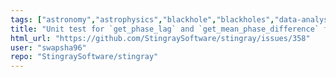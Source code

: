 ```yaml
---
tags: ["astronomy","astrophysics","blackhole","blackholes","data-analysis","enhancement","fourier-analysis","fourier-transform","hacktoberfest","medium-priority","neutronstars","pulsars","time-series","time-series-analysis","timeseries","x-ray","x-ray-binaries"]
title: "Unit test for `get_phase_lag` and `get_mean_phase_difference` functions"
html_url: "https://github.com/StingraySoftware/stingray/issues/358"
user: "swapsha96"
repo: "StingraySoftware/stingray"
---
```


